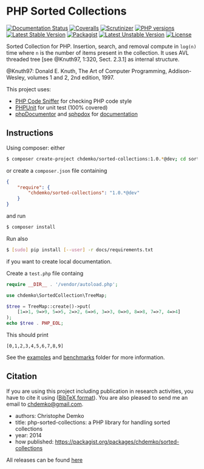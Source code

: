PHP Sorted Collections
======================
[![Documentation Status](https://img.shields.io/readthedocs/php-sorted-collections.svg)](http://php-sorted-collections.readthedocs.io/en/latest/?badge=latest)
[![Coveralls](https://img.shields.io/coveralls/chdemko/php-sorted-collections.svg)](https://coveralls.io/r/chdemko/php-sorted-collections?branch=master)
[![Scrutinizer](https://img.shields.io/scrutinizer/g/chdemko/php-sorted-collections.svg)](https://scrutinizer-ci.com/g/chdemko/php-sorted-collections/?branch=master)
[![PHP versions](https://img.shields.io/packagist/dependency-v/chdemko/sorted-collections/php)](https://packagist.org/packages/chdemko/sorted-collections)
[![Latest Stable Version](https://img.shields.io/packagist/v/chdemko/sorted-collections.svg)](https://packagist.org/packages/chdemko/sorted-collections)
[![Packagist](https://img.shields.io/packagist/dt/chdemko/sorted-collections.svg)](https://packagist.org/packages/chdemko/sorted-collections)
[![Latest Unstable Version](https://poser.pugx.org/chdemko/sorted-collections/v/unstable.svg)](https://packagist.org/packages/chdemko/sorted-collections)
[![License](https://poser.pugx.org/chdemko/sorted-collections/license.svg)](https://raw.githubusercontent.com/chdemko/php-sorted-collections/master/LICENSE)

Sorted Collection for PHP. Insertion, search, and removal compute in `log(n)` time where `n` is the number of items present in the collection. It uses AVL threaded tree [see @Knuth97, 1:320, Sect. 2.3.1] as internal structure.

@Knuth97: Donald E. Knuth, The Art of Computer Programming, Addison-Wesley, volumes 1 and 2, 2nd edition, 1997.

This project uses:

* [PHP Code Sniffer](https://github.com/squizlabs/php_codesniffer) for checking PHP code style
* [PHPUnit](http://phpunit.de/) for unit test (100% covered)
* [phpDocumentor](http://http://www.phpdoc.org/) and [sphpdox](https://packagist.org/packages/sphpdox/sphpdox) for [documentation](http://php-sorted-collections.readthedocs.io/en/latest/?badge=latest)

Instructions
------------

Using composer: either

~~~bash
$ composer create-project chdemko/sorted-collections:1.0.*@dev; cd sorted-collections
~~~

or create a `composer.json` file containing

~~~json
{
    "require": {
        "chdemko/sorted-collections": "1.0.*@dev"
    }
}
~~~

and run

~~~bash
$ composer install
~~~

Run also

~~~bash
$ [sudo] pip install [--user] -r docs/requirements.txt
~~~

if you want to create local documentation.

Create a `test.php` file containg

~~~php
require __DIR__ . '/vendor/autoload.php';

use chdemko\SortedCollection\TreeMap;

$tree = TreeMap::create()->put(
    [1=>1, 9=>9, 5=>5, 2=>2, 6=>6, 3=>3, 0=>0, 8=>8, 7=>7, 4=>4]
);
echo $tree . PHP_EOL;
~~~

This should print

~~~
[0,1,2,3,4,5,6,7,8,9]
~~~

See the [examples](https://github.com/chdemko/php-sorted-collections/tree/master/examples) and [benchmarks](https://github.com/chdemko/php-sorted-collections/tree/master/benchmarks) folder for more information.

Citation
--------

If you are using this project including publication in research activities, you have to cite it using ([BibTeX format](https://raw.github.com/chdemko/php-sorted-collections/master/cite.bib)). You are also pleased to send me an email to chdemko@gmail.com.
* authors: Christophe Demko
* title: php-sorted-collections: a PHP library for handling sorted collections
* year: 2014
* how published: https://packagist.org/packages/chdemko/sorted-collections

All releases can be found [here](https://github.com/chdemko/php-sorted-collections/releases)
